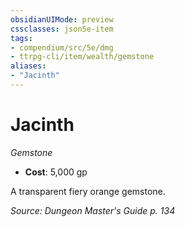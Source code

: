 ```yaml
---
obsidianUIMode: preview
cssclasses: json5e-item
tags:
- compendium/src/5e/dmg
- ttrpg-cli/item/wealth/gemstone
aliases: 
- "Jacinth"
---
```

# Jacinth
*Gemstone*  

- **Cost**: 5,000 gp

A transparent fiery orange gemstone.

*Source: Dungeon Master's Guide p. 134*